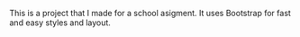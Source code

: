 This is a project that I made for a school asigment.
It uses Bootstrap for fast and easy styles and layout.
